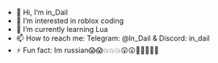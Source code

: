 - 👋 Hi, I’m in_Dail
- 👀 I’m interested in roblox coding
- 🌱 I’m currently learning Lua
- 📫 How to reach me: Telegram: @ln_Dail  &  Discord: in_dail
- ⚡ Fun fact: Im russian😱😱💥💥💥😲😲🤯🤯🤯🤯🤯
